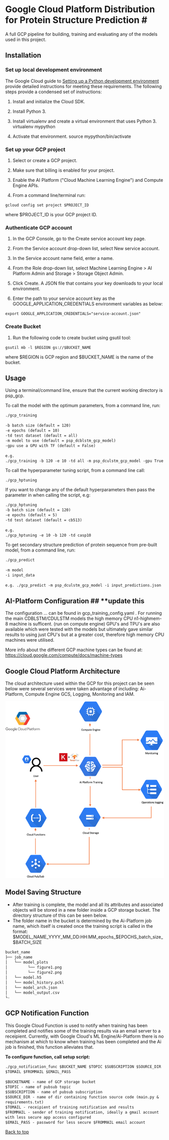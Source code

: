 # Google Cloud Platform Distribution for Protein Structure Prediction #<a name="TOP"></a>

A full GCP pipeline for building, training and evaluating any of the models used in this project.

## Installation ##

### Set up local development environment ###


The Google Cloud guide to [Setting up a Python development environment](https://cloud.google.com/python/setup) provide detailed instructions for meeting these requirements. The following steps provide a condensed set of instructions:

 1. Install and initialize the Cloud SDK.

 2. Install Python 3.

 3. Install virtualenv and create a virtual environment that uses Python 3. virtualenv mypython

 4. Activate that environment. source mypython/bin/activate


### Set up your GCP project ###

 1. Select or create a GCP project.

 2. Make sure that billing is enabled for your project.

 3. Enable the AI Platform ("Cloud Machine Learning Engine") and Compute Engine APIs.

 4. From a command line/terminal run:
```
gcloud config set project $PROJECT_ID
```
where $PROJECT_ID is your GCP project ID.

### Authenticate GCP account ###

1. In the GCP Console, go to the Create service account key page.

1. From the Service account drop-down list, select New service account.

2. In the Service account name field, enter a name.

3. From the Role drop-down list, select Machine Learning Engine > AI Platform Admin and Storage > Storage Object Admin.

4. Click Create. A JSON file that contains your key downloads to your local environment.

5. Enter the path to your service account key as the GOOGLE_APPLICATION_CREDENTIALS environment variables as below:
```
export GOOGLE_APPLICATION_CREDENTIALS="service-account.json"
```

### Create Bucket ###

1. Run the following code to create bucket using gsutil tool:
```
gsutil mb -l $REGION gs://$BUCKET_NAME
```
where $REGION is GCP region and $BUCKET_NAME is the name of the bucket.

## Usage ##

Using a terminal/command line, ensure that the current working directory is psp_gcp.  <br>

To call the model with the optimum parameters, from a command line, run:

```
./gcp_training

-b batch size (default = 120)
-e epochs (default = 10)
-td test dataset (default = all)
-m model to use (default = psp_dcblstm_gcp_model)
-gpu use a GPU with TF (default = False)

e.g.
./gcp_training -b 120 -e 10 -td all -m psp_dculstm_gcp_model -gpu True
```

To call the hyperparameter tuning script, from a command line call:
```
./gcp_hptuning
```
If you want to change any of the default hyperparameters then pass the parameter in when calling the script, e.g:
```
./gcp_hptuning
-b batch size (default = 120)
-e epochs (default = 5)
-td test dataset (default = cb513)

e.g.
./gcp_hptuning -e 10 -b 120 -td casp10
```

To get secondary structure prediction of protein sequence from pre-built model, from a command line, run:
```
./gcp_predict

-m model
-i input_data

e.g. ./gcp_predict -m psp_dculstm_gcp_model -i input_predictions.json
```

## AI-Platform Configuration ## **update this

The configuration  ... can be found in gcp_training_config.yaml . For running the main CDBLSTM/CDULSTM models the high memory CPU n1-highmem-8 machine is sufficent. (run on compute engine)
GPU's and TPU's are also available which were tested with the models but ultimately gave similar results to using just CPU's but at a greater cost, therefore high memory CPU machines were utilised.

More info about the different GCP machine types can be found at:
https://cloud.google.com/compute/docs/machine-types



## Google Cloud Platform Architecture ##
The cloud architecture used within the GCP for this project can be seen below were several services were taken advantage of including: Ai-Platform, Compute Engine GCS, Logging, Monitoring and IAM.

![alt text](https://github.com/amckenna41/CDBLSTM_PSP/blob/master/images/gcp_architecture.png?raw=true)

## Model Saving Structure ##


* After training is complete, the model and all its attributes and associated objects will be stored in a new folder inside a GCP storage bucket. The directory structure of this can be seen below.
* The folder name in the bucket is determined by the Ai-Platform job name, which itself is created once the training script is called in the format: $MODEL_NAME_YYYY_MM_DD:HH:MM_epochs_$EPOCHS_batch_size_$BATCH_SIZE

```
bucket_name
├── job_name
│   └── model_plots         
│         └── figure1.png
│         └── figure2.png
│   └── model.h5
│   └── model_history.pckl
│   └── model_arch.json
│   └── model_output.csv
└-
```

## GCP Notification Function ##

This Google Cloud Function is used to notify when training has been completed and notifies some of the training results via an email server to a receipient. Currently, with Google Cloud's ML Engine/Ai-Platform there is no mechanism at which to know when training has been completed and the Ai job is finished, this function alleviates that.

**To configure function, call setup script:**
```
./gcp_notification_func $BUCKET_NAME $TOPIC $SUBSCRIPTION $SOURCE_DIR $TOMAIL $FROMMAIL $EMAIL_PASS

$BUCKETNAME - name of GCP storage bucket
$TOPIC - name of pubsub topic
$SUBSCRIPTION - name of pubsub subscription
$SOURCE_DIR - name of dir containing function source code (main.py & requirements.txt)
$TOMAIL - receipient of training notification and results
$FROMMAIL - sender of training notification, ideally a gmail account with less secure app access configured
$EMAIL_PASS - password for less secure $FROMMAIL email account

```
[Back to top](#TOP)
